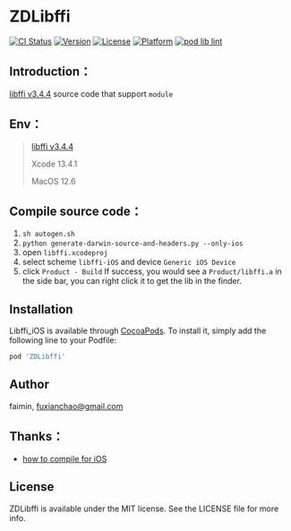 # ZDLibffi

[![CI Status](https://img.shields.io/travis/faimin/ZDLibffi.svg?style=flat)](https://travis-ci.org/faimin/ZDLibffi)
[![Version](https://img.shields.io/cocoapods/v/ZDLibffi.svg?style=flat)](https://cocoapods.org/pods/ZDLibffi)
[![License](https://img.shields.io/cocoapods/l/ZDLibffi.svg?style=flat)](https://cocoapods.org/pods/ZDLibffi)
[![Platform](https://img.shields.io/cocoapods/p/ZDLibffi.svg?style=flat)](https://cocoapods.org/pods/ZDLibffi)
[![pod lib lint](https://github.com/faimin/ZDLibffi/actions/workflows/podliblint.yml/badge.svg)](https://github.com/faimin/ZDLibffi/actions/workflows/podliblint.yml)

## Introduction：

[libffi v3.4.4](https://github.com/libffi/libffi/releases/tag/v3.4.4) source code that support `module`

## Env：

> [libffi v3.4.4](https://github.com/libffi/libffi/releases/tag/v3.4.4) 
>
> Xcode 13.4.1 
>
> MacOS 12.6

## Compile source code：

1. `sh autogen.sh`
2. `python generate-darwin-source-and-headers.py --only-ios`
3. open `libffi.xcodeproj`
4. select scheme `libffi-iOS` and device `Generic iOS Device`
4. click `Product - Build`
If success, you would see a `Product/libffi.a` in the side bar, you can right click it to get the lib in the finder.

## Installation

Libffi_iOS is available through [CocoaPods](https://cocoapods.org). To install
it, simply add the following line to your Podfile:

```ruby
pod 'ZDLibffi'
```

## Author

faimin, fuxianchao@gmail.com

## Thanks：

- [how to compile for iOS](https://github.com/libffi/libffi/issues/510#issuecomment-654689416)

## License

ZDLibffi is available under the MIT license. See the LICENSE file for more info.
